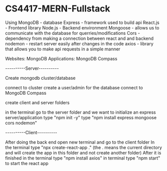 # CS4417-MERN-Fullstack
Using 
MongoDB - database
Express - framework used to build api
React.js - Frontend library
Node.js - Backend environment
Mongoose - allows us to communicate with the database for querries/modifications
Cors - dependency from making a connection between react and and backend
nodemon - restart server easily after changes in the code
axios - library that allows you to make api requests in a simple manner

Websites: MongoDB
Applications: MongoDB Compass


----------Server----------

Create mongodb cluster/database

connect to cluster
    create a user/admin for the database
connect to MongoDB Compass


create client and server folders


in the terminal go to the server folder and we want to initialize an express server/application
    type "npm init -y"
    type "npm install express mongoose cors nodemon"



----------Client----------

After doing the back end open new terminal and go to the client folder
In the terminal type "npx create-react-app ." (the . means the current directory and will create the app in this folder and not create another folder)
After it is finished in the terminal type "npm install axios"
in terminal type "npm start" to start the react app






